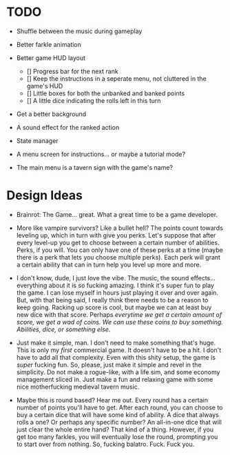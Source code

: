 # TODO 

- Shuffle between the music during gameplay
- Better farkle animation
- Better game HUD layout 
    - [] Progress bar for the next rank 
    - [] Keep the instructions in a seperate menu, not cluttered in the game's HUD 
    - [] Little boxes for both the unbanked and banked points
    - [] A little dice indicating the rolls left in this turn
- Get a better background 
- A sound effect for the ranked action

- State manager
- A menu screen for instructions... or maybe a tutorial mode? 
- The main menu is a tavern sign with the game's name?

# Design Ideas

- Brainrot: The Game... great. What a great time to be a game developer. 

- More like vampire survivors? Like a bullet hell? The points count towards leveling up, which in turn with give you perks. Let's suppose that after every level-up you get to choose between a certain number of abilities. Perks, if you will. You can only have one of these perks at a time (maybe there is a perk that lets you choose multiple perks). Each perk will grant a certain ability that can in turn help you level up more and more. 

- I don't know, dude, I just love the vibe. The music, the sound effects... everything about it is so fucking amazing. I think it's super fun to play the game. I can lose myself in hours just playing it over and over again. But, with that being said, I really think there needs to be a reason to keep going. Racking up score is cool, but maybe we can at least buy new dice with that score. Perhaps _everytime we get a certain amount of score, we get a wad of coins. We can use these coins to buy something. Abilities, dice, or something else_. 

- Just make it simple, man. I don't need to make something that's huge. This is only my _first_ commercial game. It doesn't have to be a hit. I don't have to add all that complexity. Even with this shity setup, the game is _super_ fucking fun. So, please, just make it simple and revel in the simplicity. Do not make a rogue-like, with a life sim, and some economy management sliced in. Just make a fun and relaxing game with some nice motherfucking medieval tavern music.

- Maybe this is round based? Hear me out. Every round has a certain number of points you'll have to get. After each round, you can choose to buy a certain dice that will have some kind of ability. A dice that always rolls a one? Or perhaps any specific number? An all-in-one dice that will just clear the whole entire hand? That kind of a thing. However, if you get too many farkles, you will eventually lose the round, prompting you to start over from nothing. So, fucking balatro. Fuck. Fuck you.
